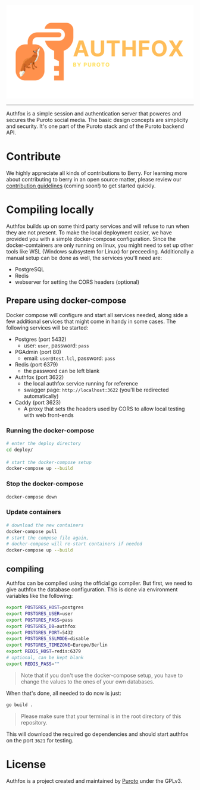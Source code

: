 ![Authfox project logo](.github/media/authfox.svg)

---
Authfox is a simple session and authentication server that poweres and secures the Puroto social media. The basic design concepts are simplicity and security. It's one part of the Puroto stack and of the Puroto backend API.

# Contribute
We highly appreciate all kinds of contributions to Berry. For learning more about contributing to berry in an open source matter, please review our [contribution guidelines]() (coming soon!) to get started quickly.

# Compiling locally
Authfox builds up on some third party services and will refuse to run when they are not present. To make the local deployment easier, we have provided you with a simple docker-compose configuration. Since the docker-comtainers are only running on linux, you might need to set up other tools like WSL (Windows subsystem for Linux) for preceeding. Additionally a manual setup can be done as well, the services you'll need are:
- PostgreSQL
- Redis
- webserver for setting the CORS headers (optional)

## Prepare using docker-compose
Docker compose will configure and start all services needed, along side a few additional services that might come in handy in some cases. The following services will be started:
- Postgres (port 5432)
    - user: `user`, password: `pass`
- PGAdmin (port 80)
    - email: `user@test.lcl`, password: `pass`
- Redis (port 6379)
    - the password can be left blank
- Authfox (port 3622)
    - the local authfox service running for reference
    - swagger page: `http://localhost:3622` (you'll be redirected automatically)
- Caddy (port 3623)
    - A proxy that sets the headers used by CORS to allow local testing with web front-ends

### Running the docker-compose
```bash
# enter the deploy directory
cd deploy/

# start the docker-compose setup
docker-compose up --build
```

### Stop the docker-compose
```bash
docker-compose down
```
### Update containers
```bash
# download the new containers
docker-compose pull
# start the compose file again,
# docker-compose will re-start containers if needed
docker-compose up --build
```

## compiling
Authfox can be compiled using the official go compiler. But first, we need to give authfox the database configuration. This is done via environment variables like the following:
```bash
export POSTGRES_HOST=postgres
export POSTGRES_USER=user
export POSTGRES_PASS=pass
export POSTGRES_DB=authfox
export POSTGRES_PORT=5432
export POSTGRES_SSLMODE=disable
export POSTGRES_TIMEZONE=Europe/Berlin
export REDIS_HOST=redis:6379
# optional, can be kept blank
export REDIS_PASS=""
```
> Note that if you don't use the docker-compose setup, you have to change the values to the ones of your own databases.

When that's done, all needed to do now is just:
```bash
go build .
```
> Please make sure that your terminal is in the root directory of this repository.

This will download the required go dependencies and should start authfox on the port `3621` for testing.

# License
Authfox is a project created and maintained by [Puroto](https://puroto.net) under the GPLv3.
